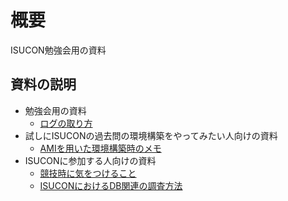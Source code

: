 # 概要

ISUCON勉強会用の資料

## 資料の説明

- 勉強会用の資料
  - [ログの取り方](./docs/ログの取り方.md)
- 試しにISUCONの過去問の環境構築をやってみたい人向けの資料
  - [AMIを用いた環境構築時のメモ](./docs/AMIを用いた環境構築時のメモ.md)
- ISUCONに参加する人向けの資料
  - [競技時に気をつけること](./docs/競技時に気をつけること.md)
  - [ISUCONにおけるDB関連の調査方法](./docs/ISUCONにおけるDB関連の調査方法.md)
